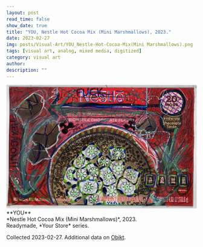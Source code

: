 ```yaml
---
layout: post
read_time: false
show_date: true
title: "YOU, Nestle Hot Cocoa Mix (Mini Marshmallows), 2023."
date: 2023-02-27
img: posts/Visual-Art/YOU_Nestle-Hot-Cocoa-Mix(Mini Marshmallows).png
tags: [visual art, analog, mixed media, digitized]
category: visual art
author: 
description: ""
---
```


<img src='./assets/img/posts/Visual-Art/YOU_Nestle-Hot-Cocoa-Mix(Mini Marshmallows).png'>

<br>
**YOU**
<br>*Nestle Hot Cocoa Mix (Mini Marshmallows)*, 2023.
<br>Readymade, *Your Store* series.


 <div class="page-separator"></div>

Collected 2023-02-27. Additional data on [Objkt](https://objkt.com/tokens/KT1VyoTrzfZMG8MB4ZyErtppH1W7j9wo66RN/24).
